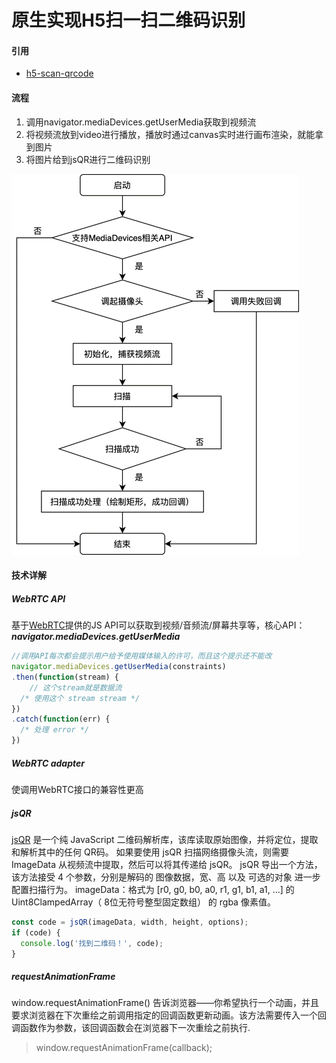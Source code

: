 # 原生实现H5扫一扫二维码识别

#### 引用
+ [h5-scan-qrcode](https://github.com/dragonir/h5-scan-qrcode)

#### 流程
1. 调用navigator.mediaDevices.getUserMedia获取到视频流
2. 将视频流放到video进行播放，播放时通过canvas实时进行画布渲染，就能拿到图片
3. 将图片给到jsQR进行二维码识别

![全流程](./docs/liucheng.png)

#### 技术详解
##### WebRTC API 
基于[WebRTC](https://developer.mozilla.org/zh-CN/docs/Web/API/MediaDevices/getUserMedia)提供的JS API可以获取到视频/音频流/屏幕共享等，核心API：
***navigator.mediaDevices.getUserMedia***

```js
//调用API每次都会提示用户给予使用媒体输入的许可，而且这个提示还不能改
navigator.mediaDevices.getUserMedia(constraints)
.then(function(stream) {
    // 这个stream就是数据流
  /* 使用这个 stream stream */
})
.catch(function(err) {
  /* 处理 error */
})
```

##### WebRTC adapter
使调用WebRTC接口的兼容性更高

##### jsQR 
[jsQR](https://github.com/cozmo/jsQR) 是一个纯 JavaScript 二维码解析库，该库读取原始图像，并将定位，提取和解析其中的任何 QR码。
如果要使用 jsQR 扫描网络摄像头流，则需要 ImageData 从视频流中提取，然后可以将其传递给 jsQR。 jsQR 导出一个方法，该方法接受 4 个参数，分别是解码的 图像数据，宽、高 以及 可选的对象 进一步配置扫描行为。
imageData：格式为 [r0, g0, b0, a0, r1, g1, b1, a1, …] 的 Uint8ClampedArray（ 8位无符号整型固定数组） 的 rgba 像素值。
```js
const code = jsQR(imageData, width, height, options);
if (code) {
  console.log('找到二维码！', code);
}
```

##### requestAnimationFrame
window.requestAnimationFrame() 告诉浏览器——你希望执行一个动画，并且要求浏览器在下次重绘之前调用指定的回调函数更新动画。该方法需要传入一个回调函数作为参数，该回调函数会在浏览器下一次重绘之前执行.

> window.requestAnimationFrame(callback);


